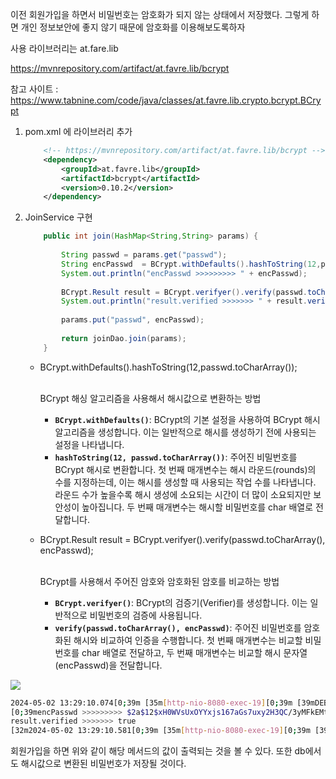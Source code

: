 이전 회원가입을 하면서 비밀번호는 암호화가 되지 않는 상태에서 저장했다. 그렇게 하면 개인 정보보안에 좋지 않기 때문에 암호화를 이용해보도록하자

사용 라이브러리는 at.fare.lib 

https://mvnrepository.com/artifact/at.favre.lib/bcrypt

참고 사이트 : https://www.tabnine.com/code/java/classes/at.favre.lib.crypto.bcrypt.BCrypt

1. pom.xml 에 라이브러리 추가
    
    ```xml
        <!-- https://mvnrepository.com/artifact/at.favre.lib/bcrypt -->
        <dependency>
            <groupId>at.favre.lib</groupId>
            <artifactId>bcrypt</artifactId>
            <version>0.10.2</version>
        </dependency>
    ```
    
2. JoinService 구현
    
    ```java
    	public int join(HashMap<String,String> params) {
    	
    		String passwd = params.get("passwd");
    		String encPasswd  = BCrypt.withDefaults().hashToString(12,passwd.toCharArray());
    		System.out.println("encPasswd >>>>>>>>> " + encPasswd);
    		
    		BCrypt.Result result = BCrypt.verifyer().verify(passwd.toCharArray(), encPasswd);
    		System.out.println("result.verified >>>>>>> " + result.verified);
    		
    		params.put("passwd", encPasswd);
    		
    		return joinDao.join(params);
    	}
    ```
    
    - BCrypt.withDefaults().hashToString(12,passwd.toCharArray());
        
        <br>BCrypt 해싱 알고리즘을 사용해서 해시값으로 변환하는 방법
        
        - **`BCrypt.withDefaults()`**: BCrypt의 기본 설정을 사용하여 BCrypt 해시 알고리즘을 생성합니다. 이는 일반적으로 해시를 생성하기 전에 사용되는 설정을 나타냅니다.
        - **`hashToString(12, passwd.toCharArray())`**: 주어진 비밀번호를 BCrypt 해시로 변환합니다. 첫 번째 매개변수는 해시 라운드(rounds)의 수를 지정하는데, 이는 해시를 생성할 때 사용되는 작업 수를 나타냅니다. 라운드 수가 높을수록 해시 생성에 소요되는 시간이 더 많이 소요되지만 보안성이 높아집니다. 두 번째 매개변수는 해시할 비밀번호를 char 배열로 전달합니다.
    - BCrypt.Result result = BCrypt.verifyer().verify(passwd.toCharArray(), encPasswd);
        
        <br>BCrypt를 사용해서 주어진 암호와 암호화된 암호를 비교하는 방법
        
        - **`BCrypt.verifyer()`**: BCrypt의 검증기(Verifier)를 생성합니다. 이는 일반적으로 비밀번호의 검증에 사용됩니다.
        - **`verify(passwd.toCharArray(), encPasswd)`**: 주어진 비밀번호를 암호화된 해시와 비교하여 인증을 수행합니다. 첫 번째 매개변수는 비교할 비밀번호를 char 배열로 전달하고, 두 번째 매개변수는 비교할 해시 문자열(encPasswd)을 전달합니다.
       
![](https://velog.velcdn.com/images/initsave/post/f26821e8-08a4-4561-9358-16867121ed34/image.png)

```bash
2024-05-02 13:29:10.074[0;39m [35m[http-nio-8080-exec-19][0;39m [39mDEBUG[0;39m [36morg.springframework.web.servlet.mvc.method.annotation.RequestMappingHandlerMapping[0;39m - [33mMapped to com.portfolio.www.controller.LoginController#join(HashMap)
[0;39mencPasswd >>>>>>>>> $2a$12$xH0WVsUxOYYxjs167aGs7uxy2H3QC/3yMFkEMtU9Gz/H9arrKB58u
result.verified >>>>>>> true
[32m2024-05-02 13:29:10.581[0;39m [35m[http-nio-8080-exec-19][0;39m [39mDEBUG[0;39m [36mcom.portfolio.www.dao.JoinDao[0;39m - [33mExecuting SQL update [INSERT INTO forum.`member` ( member_id, passwd, member_nm, email, auth_yn, pwd_chng_dtm, join_dtm) VALUES( 'null', '$2a$12$xH0WVsUxOYYxjs167aGs7uxy2H3QC/3yMFkEMtU9Gz/H9arrKB58u', '', 'abcd@abc.com', '', '', DATE_FORMAT(now(),'%Y%m%d%H%i%s'))]
```

회원가입을 하면 위와 같이 해당 메서드의 값이 출력되는 것을 볼 수 있다. 또한 db에서도 해시값으로 변환된 비밀번호가 저장될 것이다.
